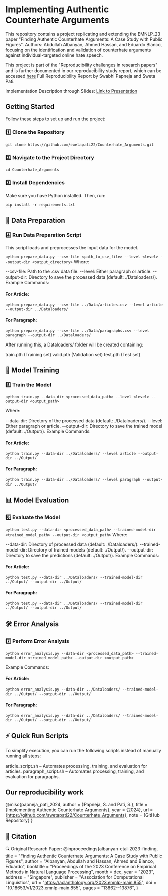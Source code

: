 # Implementing Authentic Counterhate Arguments
This repository contains a project replicating and extending the EMNLP_23 paper "Finding Authentic Counterhate Arguments: A Case Study with Public Figures". Authors: Abdullah Albanyan, Ahmed Hassan, and Eduardo Blanco, focusing on the identification and validation of counterhate arguments against individual-targeted online hate speech.

This project is part of the "Reproducibility challenges in research papers" and is further documented in our reproducibility study report, which can be accessed [here](https://github.com/swabhipapneja/CounterhateArguments/blob/main/Counterhate_Arguments_Report.pdf) Full Reproducibility Report by Swabhi Papneja and Sweta Pati.

Implementation Description through Slides: [Link to Presentation](https://www.youtube.com/watch?v=Gicvlw-vAJM)

## Getting Started
Follow these steps to set up and run the project:

### 1️⃣ Clone the Repository
`git clone https://github.com/swetapati22/Counterhate_Arguments.git`
### 2️⃣ Navigate to the Project Directory
`cd Counterhate_Arguments`
### 3️⃣ Install Dependencies
Make sure you have Python installed. Then, run:

`pip install -r requirements.txt`

## 🔄 Data Preparation
### 4️⃣ Run Data Preparation Script
This script loads and preprocesses the input data for the model.

`python prepare_data.py --csv-file <path_to_csv_file> --level <level> --output-dir <output_directory>`
Where:

--csv-file: Path to the .csv data file.
--level: Either paragraph or article.
--output-dir: Directory to save the processed data (default: ./Dataloaders/).
Example Commands:
#### For Article:

`python prepare_data.py --csv-file ../Data/articles.csv --level article --output-dir ../Dataloaders/`

#### For Paragraph:

`python prepare_data.py --csv-file ../Data/paragraphs.csv --level paragraph --output-dir ../Dataloaders/`

After running this, a Dataloaders/ folder will be created containing:

train.pth (Training set)
valid.pth (Validation set)
test.pth (Test set)

## 🎯 Model Training
### 5️⃣ Train the Model
`python train.py --data-dir <processed_data_path> --level <level> --output-dir <output_path>`

Where:

--data-dir: Directory of the processed data (default: ./Dataloaders/).
--level: Either paragraph or article.
--output-dir: Directory to save the trained model (default: ./Output/).
Example Commands:
#### For Article:

`python train.py --data-dir ../Dataloaders/ --level article --output-dir ../Output/`

#### For Paragraph:

`python train.py --data-dir ../Dataloaders/ --level paragraph --output-dir ../Output/`

## 📊 Model Evaluation
### 6️⃣ Evaluate the Model
`python test.py --data-dir <processed_data_path> --trained-model-dir <trained_model_path> --output-dir <output_path>`
Where:

--data-dir: Directory of processed data (default: ./Dataloaders/).
--trained-model-dir: Directory of trained models (default: ./Output/).
--output-dir: Directory to save the predictions (default: ./Output/).
Example Commands:
#### For Article:

`python test.py --data-dir ../Dataloaders/ --trained-model-dir ../Output/ --output-dir ../Output/`

#### For Paragraph:

`python test.py --data-dir ../Dataloaders/ --trained-model-dir ../Output/ --output-dir ../Output/`

## 🛠 Error Analysis
### 7️⃣ Perform Error Analysis
`python error_analysis.py --data-dir <processed_data_path> --trained-model-dir <trained_model_path> --output-dir <output_path>`

Example Commands:
#### For Article:

`python error_analysis.py --data-dir ../Dataloaders/ --trained-model-dir ../Output/ --output-dir ../Output/`
#### For Paragraph:

`python error_analysis.py --data-dir ../Dataloaders/ --trained-model-dir ../Output/ --output-dir ../Output/`

## ⚡ Quick Run Scripts
To simplify execution, you can run the following scripts instead of manually running all steps:

article_script.sh – Automates processing, training, and evaluation for articles.
paragraph_script.sh – Automates processing, training, and evaluation for paragraphs.

## Our reproducibility work
@misc{papneja_pati_2024,
  author = {Papneja, S. and Pati, S.},
  title = {Implementing Authentic Counterhate Arguments},
  year = {2024},
  url = {https://github.com/swetapati22/Counterhate_Arguments},
  note = {GitHub Repository}
}
## 📜 Citation
🔍 Original Research Paper:
@inproceedings{albanyan-etal-2023-finding,
    title = "Finding Authentic Counterhate Arguments: A Case Study with Public Figures",
    author = "Albanyan, Abdullah  and Hassan, Ahmed  and Blanco, Eduardo",
    booktitle = "Proceedings of the 2023 Conference on Empirical Methods in Natural Language Processing",
    month = dec,
    year = "2023",
    address = "Singapore",
    publisher = "Association for Computational Linguistics",
    url = "https://aclanthology.org/2023.emnlp-main.855",
    doi = "10.18653/v1/2023.emnlp-main.855",
    pages = "13862--13876",
}

